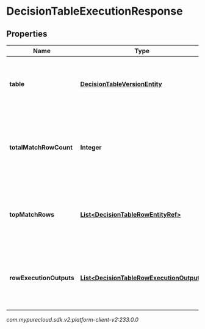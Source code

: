 # DecisionTableExecutionResponse


## Properties

| Name | Type | Description | Notes |
| ------------ | ------------- | ------------- | ------------- |
| **table** | [**DecisionTableVersionEntity**](DecisionTableVersionEntity) | The decision table version entity that was executed. |  [optional] |
| **totalMatchRowCount** | **Integer** | Total number of rows that matched execution input and would return results |  [optional] |
| **topMatchRows** | [**List&lt;DecisionTableRowEntityRef&gt;**](DecisionTableRowEntityRef) | Top 5 rows matching execution input, excluding the one produced the result. |  [optional] |
| **rowExecutionOutputs** | [**List&lt;DecisionTableRowExecutionOutput&gt;**](DecisionTableRowExecutionOutput) | The output data for each executed row for which output is collected. |  [optional] |




_com.mypurecloud.sdk.v2:platform-client-v2:233.0.0_
